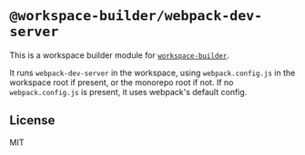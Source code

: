 # `@workspace-builder/webpack-dev-server`

This is a workspace builder module for [`workspace-builder`](http://npm.im/workspace-builder).

It runs `webpack-dev-server` in the workspace, using `webpack.config.js` in the workspace root if present, or the monorepo root if not. If no `webpack.config.js` is present, it uses webpack's default config.

## License

MIT
